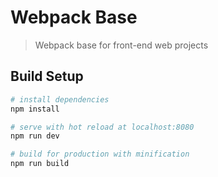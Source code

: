 # Webpack Base

> Webpack base for front-end web projects

## Build Setup

``` bash
# install dependencies
npm install

# serve with hot reload at localhost:8080
npm run dev

# build for production with minification
npm run build
```
